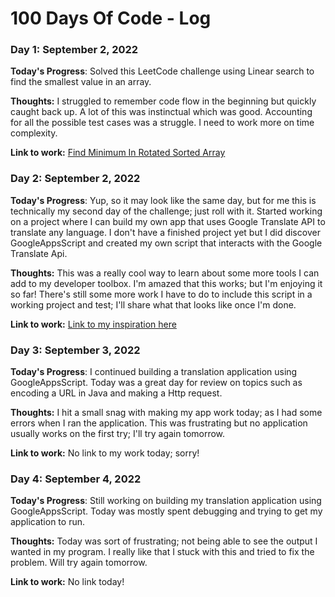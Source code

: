 # 100 Days Of Code - Log

### Day 1: September 2, 2022 

**Today's Progress**: Solved this LeetCode challenge using Linear search to find the smallest value in an array. 

**Thoughts:** I struggled to remember code flow in the beginning but quickly caught back up. A lot of this was instinctual which was good. Accounting for all the possible test cases was a struggle. I need to work more on time complexity. 

**Link to work:** [Find Minimum In Rotated Sorted Array](https://leetcode.com/submissions/detail/813267993/)


### Day 2: September 2, 2022 

**Today's Progress**: Yup, so it may look like the same day, but for me this is technically my second day of the challenge; just roll with it. Started working on a project where I can build my own app that uses Google Translate API to translate any language. I don't have a finished project yet but I did discover GoogleAppsScript and created my own script that interacts with the Google Translate Api.  

**Thoughts:** This was a really cool way to learn about some more tools I can add to my developer toolbox. I'm amazed that this works; but I'm enjoying it so far! There's still some more work I have to do to include this script in a working project and test; I'll share what that looks like once I'm done. 

**Link to work:** [Link to my inspiration here](https://stackoverflow.com/questions/8147284/how-to-use-google-translate-api-in-my-java-application) 


### Day 3: September 3, 2022 

**Today's Progress**: I continued building a translation application using GoogleAppsScript. Today was a great day for review on topics such as encoding a URL in Java and making a Http request.  

**Thoughts:** I hit a small snag with making my app work today; as I had some errors when I ran the application. This was frustrating but no application usually works on the first try; I'll try again tomorrow.  

**Link to work:** No link to my work today; sorry! 


### Day 4: September 4, 2022 

**Today's Progress**: Still working on building my translation application using GoogleAppsScript. Today was mostly spent debugging and trying to get my application to run.  

**Thoughts:** Today was sort of frustrating; not being able to see the output I wanted in my program. I really like that I stuck with this and tried to fix the problem. Will try again tomorrow.  

**Link to work:** No link today!

